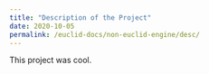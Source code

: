 ```yaml
---
title: "Description of the Project"
date: 2020-10-05
permalink: /euclid-docs/non-euclid-engine/desc/
---
```


This project was cool.